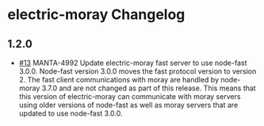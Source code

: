 # electric-moray Changelog

## 1.2.0

- [#13](https://github.com/joyent/electric-moray/issues/13) MANTA-4992 Update
  electric-moray fast server to use node-fast 3.0.0. Node-fast version 3.0.0
  moves the fast protocol version to version 2. The fast client communications
  with moray are handled by node-moray 3.7.0 and are not changed as part of this
  release.  This means that this version of electric-moray can communicate with
  moray servers using older versions of node-fast as well as moray servers that
  are updated to use node-fast 3.0.0.
